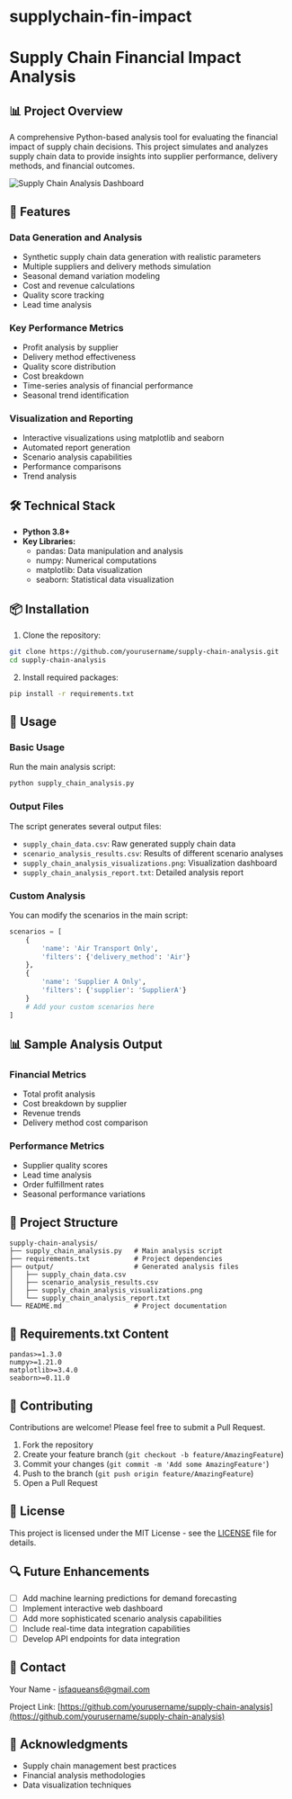 # supplychain-fin-impact

# Supply Chain Financial Impact Analysis

## 📊 Project Overview
A comprehensive Python-based analysis tool for evaluating the financial impact of supply chain decisions. This project simulates and analyzes supply chain data to provide insights into supplier performance, delivery methods, and financial outcomes.

![Supply Chain Analysis Dashboard](supply_chain_analysis_visualizations.png)

## 🎯 Features

### Data Generation and Analysis
- Synthetic supply chain data generation with realistic parameters
- Multiple suppliers and delivery methods simulation
- Seasonal demand variation modeling
- Cost and revenue calculations
- Quality score tracking
- Lead time analysis

### Key Performance Metrics
- Profit analysis by supplier
- Delivery method effectiveness
- Quality score distribution
- Cost breakdown
- Time-series analysis of financial performance
- Seasonal trend identification

### Visualization and Reporting
- Interactive visualizations using matplotlib and seaborn
- Automated report generation
- Scenario analysis capabilities
- Performance comparisons
- Trend analysis

## 🛠️ Technical Stack
- **Python 3.8+**
- **Key Libraries:**
  - pandas: Data manipulation and analysis
  - numpy: Numerical computations
  - matplotlib: Data visualization
  - seaborn: Statistical data visualization

## 📦 Installation

1. Clone the repository:
```bash
git clone https://github.com/yourusername/supply-chain-analysis.git
cd supply-chain-analysis
```

2. Install required packages:
```bash
pip install -r requirements.txt
```

## 🚀 Usage

### Basic Usage
Run the main analysis script:
```bash
python supply_chain_analysis.py
```

### Output Files
The script generates several output files:
- `supply_chain_data.csv`: Raw generated supply chain data
- `scenario_analysis_results.csv`: Results of different scenario analyses
- `supply_chain_analysis_visualizations.png`: Visualization dashboard
- `supply_chain_analysis_report.txt`: Detailed analysis report

### Custom Analysis
You can modify the scenarios in the main script:
```python
scenarios = [
    {
        'name': 'Air Transport Only',
        'filters': {'delivery_method': 'Air'}
    },
    {
        'name': 'Supplier A Only',
        'filters': {'supplier': 'SupplierA'}
    }
    # Add your custom scenarios here
]
```

## 📊 Sample Analysis Output

### Financial Metrics
- Total profit analysis
- Cost breakdown by supplier
- Revenue trends
- Delivery method cost comparison

### Performance Metrics
- Supplier quality scores
- Lead time analysis
- Order fulfillment rates
- Seasonal performance variations

## 🔄 Project Structure
```
supply-chain-analysis/
├── supply_chain_analysis.py   # Main analysis script
├── requirements.txt           # Project dependencies
├── output/                    # Generated analysis files
│   ├── supply_chain_data.csv
│   ├── scenario_analysis_results.csv
│   ├── supply_chain_analysis_visualizations.png
│   └── supply_chain_analysis_report.txt
└── README.md                  # Project documentation
```

## 📝 Requirements.txt Content
```
pandas>=1.3.0
numpy>=1.21.0
matplotlib>=3.4.0
seaborn>=0.11.0
```

## 🤝 Contributing
Contributions are welcome! Please feel free to submit a Pull Request.

1. Fork the repository
2. Create your feature branch (`git checkout -b feature/AmazingFeature`)
3. Commit your changes (`git commit -m 'Add some AmazingFeature'`)
4. Push to the branch (`git push origin feature/AmazingFeature`)
5. Open a Pull Request

## 📄 License
This project is licensed under the MIT License - see the [LICENSE](LICENSE) file for details.

## 🔍 Future Enhancements
- [ ] Add machine learning predictions for demand forecasting
- [ ] Implement interactive web dashboard
- [ ] Add more sophisticated scenario analysis capabilities
- [ ] Include real-time data integration capabilities
- [ ] Develop API endpoints for data integration

## 📧 Contact
Your Name - [isfaqueans6@gmail.com](mailto:your.email@example.com)

Project Link: [https://github.com/yourusername/supply-chain-analysis](https://github.com/yourusername/supply-chain-analysis)

## 🙏 Acknowledgments
- Supply chain management best practices
- Financial analysis methodologies
- Data visualization techniques
